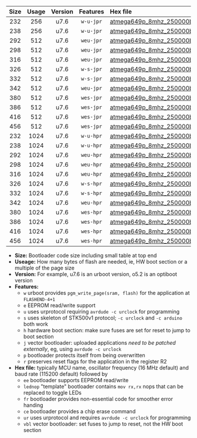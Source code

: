 |Size|Usage|Version|Features|Hex file|
|:-:|:-:|:-:|:-:|:--|
|232|256|u7.6|`w-u-jpr`|[atmega649p_8mhz_250000bps_ur_vbl.hex](https://raw.githubusercontent.com/stefanrueger/urboot/main//atmega649p_8mhz_250000bps_ur_vbl.hex)|
|238|256|u7.6|`w-u-jpr`|[atmega649p_8mhz_250000bps_lednop_ur_vbl.hex](https://raw.githubusercontent.com/stefanrueger/urboot/main//atmega649p_8mhz_250000bps_lednop_ur_vbl.hex)|
|292|512|u7.6|`weu-jpr`|[atmega649p_8mhz_250000bps_ee_ur_vbl.hex](https://raw.githubusercontent.com/stefanrueger/urboot/main//atmega649p_8mhz_250000bps_ee_ur_vbl.hex)|
|298|512|u7.6|`weu-jpr`|[atmega649p_8mhz_250000bps_ee_lednop_ur_vbl.hex](https://raw.githubusercontent.com/stefanrueger/urboot/main//atmega649p_8mhz_250000bps_ee_lednop_ur_vbl.hex)|
|316|512|u7.6|`weu-jpr`|[atmega649p_8mhz_250000bps_ee_lednop_fr_ur_vbl.hex](https://raw.githubusercontent.com/stefanrueger/urboot/main//atmega649p_8mhz_250000bps_ee_lednop_fr_ur_vbl.hex)|
|326|512|u7.6|`w-s-jpr`|[atmega649p_8mhz_250000bps_vbl.hex](https://raw.githubusercontent.com/stefanrueger/urboot/main//atmega649p_8mhz_250000bps_vbl.hex)|
|332|512|u7.6|`w-s-jpr`|[atmega649p_8mhz_250000bps_lednop_vbl.hex](https://raw.githubusercontent.com/stefanrueger/urboot/main//atmega649p_8mhz_250000bps_lednop_vbl.hex)|
|342|512|u7.6|`weu-jpr`|[atmega649p_8mhz_250000bps_ee_lednop_fr_ce_ur_vbl.hex](https://raw.githubusercontent.com/stefanrueger/urboot/main//atmega649p_8mhz_250000bps_ee_lednop_fr_ce_ur_vbl.hex)|
|380|512|u7.6|`wes-jpr`|[atmega649p_8mhz_250000bps_ee_vbl.hex](https://raw.githubusercontent.com/stefanrueger/urboot/main//atmega649p_8mhz_250000bps_ee_vbl.hex)|
|386|512|u7.6|`wes-jpr`|[atmega649p_8mhz_250000bps_ee_lednop_vbl.hex](https://raw.githubusercontent.com/stefanrueger/urboot/main//atmega649p_8mhz_250000bps_ee_lednop_vbl.hex)|
|416|512|u7.6|`wes-jpr`|[atmega649p_8mhz_250000bps_ee_lednop_fr_vbl.hex](https://raw.githubusercontent.com/stefanrueger/urboot/main//atmega649p_8mhz_250000bps_ee_lednop_fr_vbl.hex)|
|456|512|u7.6|`wes-jpr`|[atmega649p_8mhz_250000bps_ee_lednop_fr_ce_vbl.hex](https://raw.githubusercontent.com/stefanrueger/urboot/main//atmega649p_8mhz_250000bps_ee_lednop_fr_ce_vbl.hex)|
|232|1024|u7.6|`w-u-hpr`|[atmega649p_8mhz_250000bps_ur.hex](https://raw.githubusercontent.com/stefanrueger/urboot/main//atmega649p_8mhz_250000bps_ur.hex)|
|238|1024|u7.6|`w-u-hpr`|[atmega649p_8mhz_250000bps_lednop_ur.hex](https://raw.githubusercontent.com/stefanrueger/urboot/main//atmega649p_8mhz_250000bps_lednop_ur.hex)|
|292|1024|u7.6|`weu-hpr`|[atmega649p_8mhz_250000bps_ee_ur.hex](https://raw.githubusercontent.com/stefanrueger/urboot/main//atmega649p_8mhz_250000bps_ee_ur.hex)|
|298|1024|u7.6|`weu-hpr`|[atmega649p_8mhz_250000bps_ee_lednop_ur.hex](https://raw.githubusercontent.com/stefanrueger/urboot/main//atmega649p_8mhz_250000bps_ee_lednop_ur.hex)|
|316|1024|u7.6|`weu-hpr`|[atmega649p_8mhz_250000bps_ee_lednop_fr_ur.hex](https://raw.githubusercontent.com/stefanrueger/urboot/main//atmega649p_8mhz_250000bps_ee_lednop_fr_ur.hex)|
|326|1024|u7.6|`w-s-hpr`|[atmega649p_8mhz_250000bps.hex](https://raw.githubusercontent.com/stefanrueger/urboot/main//atmega649p_8mhz_250000bps.hex)|
|332|1024|u7.6|`w-s-hpr`|[atmega649p_8mhz_250000bps_lednop.hex](https://raw.githubusercontent.com/stefanrueger/urboot/main//atmega649p_8mhz_250000bps_lednop.hex)|
|342|1024|u7.6|`weu-hpr`|[atmega649p_8mhz_250000bps_ee_lednop_fr_ce_ur.hex](https://raw.githubusercontent.com/stefanrueger/urboot/main//atmega649p_8mhz_250000bps_ee_lednop_fr_ce_ur.hex)|
|380|1024|u7.6|`wes-hpr`|[atmega649p_8mhz_250000bps_ee.hex](https://raw.githubusercontent.com/stefanrueger/urboot/main//atmega649p_8mhz_250000bps_ee.hex)|
|386|1024|u7.6|`wes-hpr`|[atmega649p_8mhz_250000bps_ee_lednop.hex](https://raw.githubusercontent.com/stefanrueger/urboot/main//atmega649p_8mhz_250000bps_ee_lednop.hex)|
|416|1024|u7.6|`wes-hpr`|[atmega649p_8mhz_250000bps_ee_lednop_fr.hex](https://raw.githubusercontent.com/stefanrueger/urboot/main//atmega649p_8mhz_250000bps_ee_lednop_fr.hex)|
|456|1024|u7.6|`wes-hpr`|[atmega649p_8mhz_250000bps_ee_lednop_fr_ce.hex](https://raw.githubusercontent.com/stefanrueger/urboot/main//atmega649p_8mhz_250000bps_ee_lednop_fr_ce.hex)|

- **Size:** Bootloader code size including small table at top end
- **Useage:** How many bytes of flash are needed, ie, HW boot section or a multiple of the page size
- **Version:** For example, u7.6 is an urboot version, o5.2 is an optiboot version
- **Features:**
  + `w` urboot provides `pgm_write_page(sram, flash)` for the application at `FLASHEND-4+1`
  + `e` EEPROM read/write support
  + `u` uses urprotocol requiring `avrdude -c urclock` for programming
  + `s` uses skeleton of STK500v1 protocol; `-c urclock` and `-c arduino` both work
  + `h` hardware boot section: make sure fuses are set for reset to jump to boot section
  + `j` vector bootloader: uploaded applications *need to be patched externally*, eg, using `avrdude -c urclock`
  + `p` bootloader protects itself from being overwritten
  + `r` preserves reset flags for the application in the register R2
- **Hex file:** typically MCU name, oscillator frequency (16 MHz default) and baud rate (115200 default) followed by
  + `ee` bootloader supports EEPROM read/write
  + `lednop` "template" bootloader contains `mov rx,rx` nops that can be replaced to toggle LEDs
  + `fr` bootloader provides non-essential code for smoother error handing
  + `ce` bootloader provides a chip erase command
  + `ur` uses urprotocol and requires `avrdude -c urclock` for programming
  + `vbl` vector bootloader: set fuses to jump to reset, not the HW boot section
